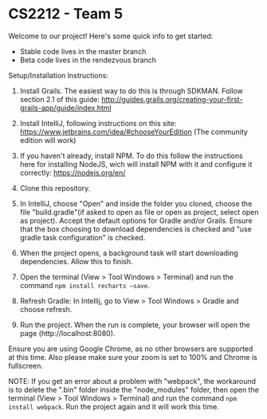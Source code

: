 # CS2212 - Team 5

Welcome to our project! Here's some quick info to get started:

- Stable code lives in the master branch
- Beta code lives in the rendezvous branch

Setup/Installation Instructions:

1. Install Grails. The easiest way to do this is through SDKMAN. Follow section 2.1 of this guide: http://guides.grails.org/creating-your-first-grails-app/guide/index.html

2. Install IntelliJ, following instructions on this site: https://www.jetbrains.com/idea/#chooseYourEdition (The community edition will work)

3. If you haven't already, install NPM. To do this follow the instructions here for installing NodeJS, wich will install NPM with it and configure it correctly: https://nodejs.org/en/

4. Clone this repository.

5. In IntelliJ, choose "Open" and inside the folder you cloned, choose the file "build.gradle"(if asked to open as file or open as project, select open as project). Accept the default options for Gradle and/or Grails. Ensure that the box choosing to download dependencies is checked and "use gradle task configuration" is checked.

6. When the project opens, a background task will start downloading dependencies. Allow this to finish.

7. Open the terminal (View > Tool Windows > Terminal) and run the command `npm install recharts —save`. 

8. Refresh Gradle: In Intellij, go to View > Tool Windows > Gradle and choose refresh. 

9. Run the project. When the run is complete, your browser will open the page (http://localhost:8080). 

Ensure you are using Google Chrome, as no other browsers are supported at this time. Also please make sure your zoom is set to 100% and Chrome is fullscreen.

NOTE: If you get an error about a problem with "webpack", the workaround is to delete the ".bin" folder inside the "node_modules" folder, then open the terminal (View > Tool Windows > Terminal) and run the command `npm install webpack`. Run the project again and it will work this time.
